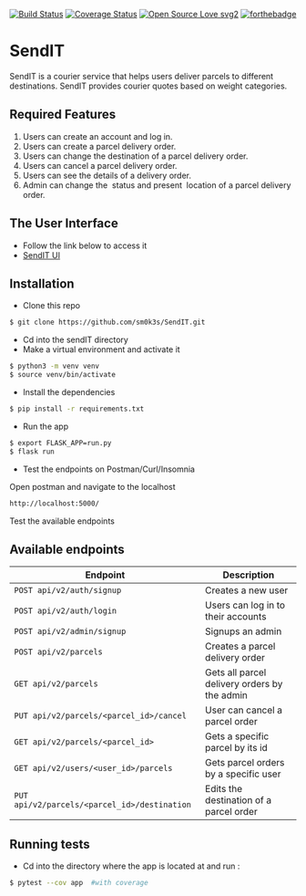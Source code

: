 [![Build Status](https://travis-ci.org/Sm0k3s/SendIT.svg?branch=ft-logout-user-v1-161869682)](https://travis-ci.org/Sm0k3s/SendIT)
[![Coverage Status](https://coveralls.io/repos/github/Sm0k3s/SendIT/badge.svg?branch=ch-update-tests-161908326)](https://coveralls.io/github/Sm0k3s/SendIT?branch=ch-update-tests-161908326)
[![Open Source Love svg2](https://badges.frapsoft.com/os/v2/open-source.svg?v=103)](https://github.com/ellerbrock/open-source-badges/)
[![forthebadge](https://forthebadge.com/images/badges/made-with-python.svg)](https://forthebadge.com)


# SendIT
 SendIT is a courier service that helps users deliver parcels to different destinations. SendIT provides courier quotes based on weight categories.

## Required Features

1. Users can create an account and log in.
2. Users can create a parcel delivery order.
3. Users can change the destination of a parcel delivery order.
4. Users can cancel a parcel delivery order.
5. Users can see the details of a delivery order.
6. Admin can change the ​ status​​ and present​​ ​ location​​ of a parcel delivery order.

## The User Interface
* Follow the link below to access it
* [SendIT UI](https://sm0k3s.github.io/SendIT/UI/)

## Installation

* Clone this repo

```bash
$ git clone https://github.com/sm0k3s/SendIT.git
```
* Cd into the sendIT directory
* Make a virtual environment and activate it

```bash
$ python3 -m venv venv 	
$ source venv/bin/activate		
```
* Install the dependencies

```bash
$ pip install -r requirements.txt
```
* Run the app

```bash
$ export FLASK_APP=run.py
$ flask run
```
* Test the endpoints on Postman/Curl/Insomnia

Open postman and navigate to the localhost
```bash
http://localhost:5000/
```
Test the available endpoints

## Available endpoints
|  Endpoint  | Description  |
|  ---  | --- |
| `POST api/v2/auth/signup` | Creates a new user |
| `POST api/v2/auth/login`  | Users can log in to their accounts |
| `POST api/v2/admin/signup` | Signups an admin |
| `POST api/v2/parcels` | Creates a parcel delivery order |
| `GET api/v2/parcels` | Gets all parcel delivery orders by the admin |
| `PUT api/v2/parcels/<parcel_id>/cancel` | User can cancel a parcel order |
| `GET api/v2/parcels/<parcel_id>` | Gets a specific parcel by its id |
| `GET api/v2/users/<user_id>/parcels` | Gets parcel orders by a specific user |
| `PUT api/v2/parcels/<parcel_id>/destination` | Edits the destination of a parcel order |

## Running tests
* Cd into the directory where the app is located at and
run :
```bash
$ pytest --cov app  #with coverage
```
